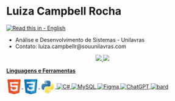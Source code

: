 
<h1>Luiza Campbell Rocha </h2>


[![Read this in - English](https://img.shields.io/badge/Read_this_in-English-red)](https://github.com/Luiza-CR/Luiza-CR/blob/main/README-EN.md)

      
<ul>
<li> Análise e Desenvolvimento de Sistemas - Unilavras </li>
<li> Contato: luiza.campbellr@souunilavras.com </li>
</ul>


<div align="center">
  <a href="https://github.com/Luiza-CR">
  <img height="180em" src="https://github-readme-stats.vercel.app/api?username=Luiza-CR&show_icons=true&theme=dark&include_all_commits=true&count_private=true"/>
  <img height="180em" src="https://github-readme-stats.vercel.app/api/top-langs/?username=Luiza-CR&layout=compact&langs_count=7&theme=dark"/>
</div>



<div style="display: inline_block"> 
  <p> <b> Linguagens e Ferramentas </b></p> 
  <img align="center" alt="HTML" height="40" width="40" src="https://raw.githubusercontent.com/devicons/devicon/master/icons/html5/html5-original.svg">
  <img align="center" alt="CSS" height="40" width="40" src="https://raw.githubusercontent.com/devicons/devicon/master/icons/css3/css3-original.svg">
  <img align="center" alt="Python" height="40" width="40" src="https://raw.githubusercontent.com/devicons/devicon/master/icons/python/python-original.svg"> 
  <img align="center" alt="C#" height="40" width="40" src="https://seeklogo.com/images/C/c-logo-A44DB3D53C-seeklogo.com.png"> 
  <img align="center" alt="MySQL" height="40" width="40" src="https://www.svgrepo.com/show/354099/mysql.svg"> 
  <img align="center" alt="Figma" height="40" width="40" src="https://upload.wikimedia.org/wikipedia/commons/3/33/Figma-logo.svg"> 
  <img align="center" alt="ChatGPT" height="40" width="40" src="https://uxwing.com/wp-content/themes/uxwing/download/brands-and-social-media/chatgpt-icon.png"> 
  <img align="center" alt="bard" height="40" width="40" src="https://upload.wikimedia.org/wikipedia/commons/thumb/f/f0/Google_Bard_logo.svg/2048px-Google_Bard_logo.svg.png"> 

</div>

